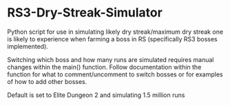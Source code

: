# RS3-Dry-Streak-Simulator

Python script for use in simulating likely dry streak/maximum dry streak
one is likely to experience when farming a boss in RS (specifically RS3 
bosses implemented).

Switching which boss and how many runs are simulated requires manual
changes within the main() function. Follow documentation within the
function for what to comment/uncomment to switch bosses or for examples
of how to add other bosses.

Default is set to Elite Dungeon 2 and simulating 1.5 million runs
